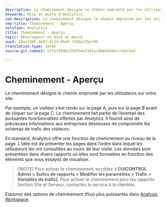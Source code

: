 ```yaml
---
description: Le cheminement désigne le chemin emprunté par les utilisateurs sur votre site.
keywords: Mise en œuvre d’Analytics
seo-description: Le cheminement désigne le chemin emprunté par les utilisateurs sur votre site.
seo-title: Cheminement - Aperçu
solution: Analytics
title: Cheminement - Aperçu
topic: Développeur et mise en œuvre
uuid: 18acfd9f-4e5f-4c2d-8be8-743be135e7d6
translation-type: tm+mt
source-git-commit: 57fe1f6d613b9f54a5191ac8684d36bccfebf4e5

---
```



# Cheminement - Aperçu

Le cheminement désigne le chemin emprunté par les utilisateurs sur votre site.

Par exemple, un visiteur s’est rendu sur la page A, puis sur la page B avant de cliquer sur la page C. Le cheminement fait partie de l’éventail des puissantes fonctionnalités offertes par Analytics. Il fournit ainsi de précieuses informations aux entreprises désireuses de comprendre les schémas de trafic des visiteurs.

En standard, Analytics offre une fonction de cheminement au niveau de la page. L’idée est de présenter les pages dans l’ordre dans lequel les utilisateurs les ont consultées au cours de leur visite. Les données sont présentées dans divers rapports où elles sont formatées en fonction des éléments que vous essayez de visualiser.

> [!NOTE] Pour activer le cheminement, accédez à **[!UICONTROL Admin &gt; Suites de rapports &gt; Modifier les paramètres &gt; Trafic &gt; Variables de trafic]**. Pour activer le cheminement pour les rapports Section Site et Serveur, contactez le service à la clientèle.

Explorez des options de cheminement (flux) plus puissantes dans [Analysis Workspace](/help/analyze/analysis-workspace/visualizations/c-flow/flow.md).
